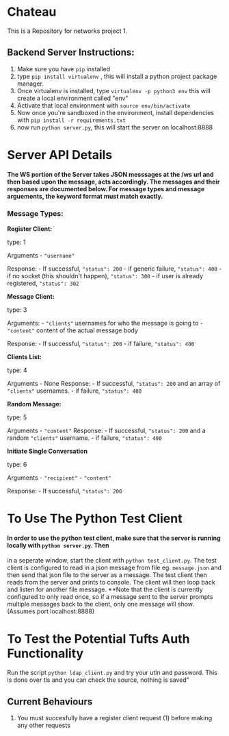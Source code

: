 # Chateau

This is a Repository for networks project 1.

## Backend Server Instructions: 

1) Make sure you have `pip` installed
2) type `pip install virtualenv` , this will install a python project package manager. 
3) Once virtualenv is installed, type `virtualenv -p python3 env` this will create a local environment called "env"
4) Activate that local environment with `source env/bin/activate`
5) Now once you're sandboxed in the environment, install dependencies with `pip install -r requirements.txt` 
6) now run `python server.py`, this will start the server on localhost:8888



# Server API Details

#### The WS portion of the Server takes JSON messsages at the /ws url and then based upon the message, acts accordingly. The messages and their responses are documented below. For message types and message arguements, the keyword format must match exactly.

### Message Types:

**Register Client:** 

type: 1 

Arguments
	- `"username"`

Response:
	- If successful, `"status": 200`
	- if generic failure, `"status": 400` 
	- if no socket (this shouldn't happen), `"status": 300` 
	- if user is already registered, `"status": 302` 


**Message Client:**

type: 3

Arguments:
	- `"clients"` usernames for who the message is going to
	- `"content"` content of the actual message body

Response:
	- If successful, `"status": 200`
	- if failure, `"status": 400` 


**Clients List:** 

type: 4 

Arguments
	- None
Response:
	- If successful, `"status": 200` and an array of `"clients"` usernames. 
	- if failure, `"status": 400` 


**Random Message:** 

type: 5

Arguments
	- `"content"`
Response:
	- If successful, `"status": 200` and a random `"clients"` username. 
	- if failure, `"status": 400` 

**Initiate Single Conversation**

type: 6

Arguments
	- `"recipient"`
	- `"content"`

Response:
	- If successful, `"status": 200`




# To Use The Python Test Client
#### In order to use the python test client, make sure that the server is running locally with `python server.py`. Then
in a seperate window, start the client with `python test_client.py`. The test client is configured to read in a json message from file eg. `message.json` and then send that json file to the server as a message. The test client then reads from the server and prints to console. The client will then loop back and listen for another file message. **Note that the client is currently configured to only read once, so if a message sent to the server prompts multiple messages back to the client, only one message will show. (Assumes port localhost:8888)

# To Test the Potential Tufts Auth Functionality
Run the script `python ldap_client.py` and try your utln and password. This is done over tls and you can check the source, nothing is saved"


## Current Behaviours
1) You must succesfully have a register client request (1) before making any other requests
